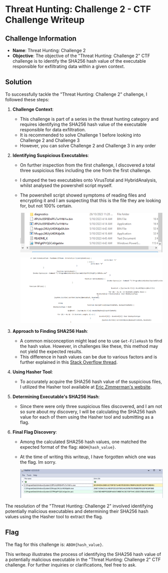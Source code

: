 # Threat Hunting: Challenge 2 - CTF Challenge Writeup

## Challenge Information
- **Name**: Threat Hunting: Challenge 2
- **Objective**: The objective of the "Threat Hunting: Challenge 2" CTF challenge is to identify the SHA256 hash value of the executable responsible for exfiltrating data within a given context.

## Solution
To successfully tackle the "Threat Hunting: Challenge 2" challenge, I followed these steps:

1. **Challenge Context**:
   - This challenge is part of a series in the threat hunting category and requires identifying the SHA256 hash value of the executable responsible for data exfiltration.
   - It is recommended to solve Challenge 1 before looking into Challenge 2 and Challenge 3
   - However, you can solve Challenge 2 and Challenge 3 in any order

2. **Identifying Suspicious Executables**:
   - On further inspection from the first challenge, I discovered a total three suspicious files including the one from the first challenge.  
   - I dumped the two executables onto VirusTotal and HybridAnalysis, whilst analysed the powershell script myself.
   - The powershell script showed symptoms of reading files and encrypting it and I am suspecting that this is the file they are looking for, but not 100% certain. 


      ![Executables](<three executable.png>)

      ![Powershell Script](<powershell script.png>)

3. **Approach to Finding SHA256 Hash**:
   - A common misconception might lead one to use `Get-FileHash` to find the hash value. However, in challenges like these, this method may not yield the expected results. 
   - This difference in hash values can be due to various factors and is further explained in this [Stack Overflow thread](https://stackoverflow.com/questions/29946221/hash-value-md5-and-sha256-of-file-is-coming-different-when-file-is-from-system32).

4. **Using Hasher Tool**:
   - To accurately acquire the SHA256 hash value of the suspicious files, I utilized the Hasher tool available at [Eric Zimmerman's website](https://ericzimmerman.github.io/#!index.md).

5. **Determining Executable's SHA256 Hash**:
   - Since there were only three suspicious files discovered, and I am not so sure about my discovery, I will be calculating the SHA256 hash value for each of them using the Hasher tool and submitting as a flag. 

6. **Final Flag Discovery**:
   - Among the calculated SHA256 hash values, one matched the expected format of the flag: `ABOH{hash_value}`.
   - At the time of writing this writeup, I have forgotten which one was the flag. Im sorry.

      ![Hash Value](<sha256 value.png>)

The resolution of the "Threat Hunting: Challenge 2" involved identifying potentially malicious executables and determining their SHA256 hash values using the Hasher tool to extract the flag.

## Flag
The flag for this challenge is: `ABOH{hash_value}`.

This writeup illustrates the process of identifying the SHA256 hash value of a potentially malicious executable in the "Threat Hunting: Challenge 2" CTF challenge. For further inquiries or clarifications, feel free to ask.

